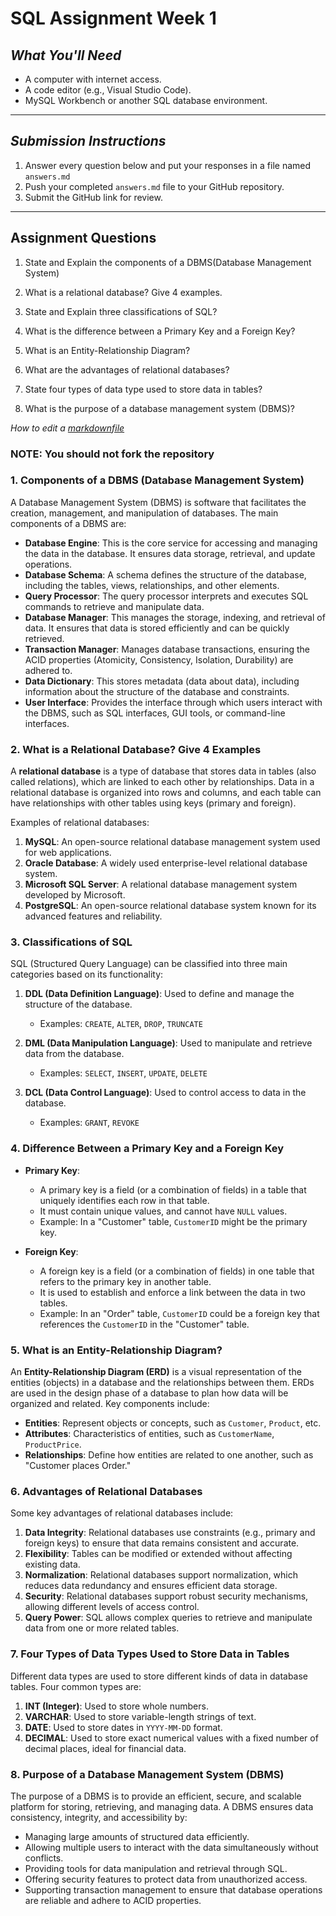 # SQL Assignment Week 1


## *What You'll Need*
- A computer with internet access.
- A code editor (e.g., Visual Studio Code).
- MySQL Workbench or another SQL database environment.

---



## *Submission Instructions*
1. Answer every question below and put your responses in a file named `answers.md`
2. Push your completed `answers.md` file to your GitHub repository.
3. Submit the GitHub link for review.

---

## **Assignment Questions**

1. State and Explain the components of a DBMS(Database Management System)

2. What is a relational database? Give 4 examples.

3. State and Explain three classifications of SQL?

4. What is the difference between a Primary Key and a Foreign Key?

5. What is an Entity-Relationship Diagram?

6. What are the advantages of relational databases?

7. State four types of data type used to store data in tables?
   
8. What is the purpose of a database management system (DBMS)?  

*How to edit a [markdownfile](https://www.markdownguide.org/basic-syntax/#headings)*

###  NOTE: You should not fork the repository
### 1. Components of a DBMS (Database Management System)
A Database Management System (DBMS) is software that facilitates the creation, management, and manipulation of databases. The main components of a DBMS are:

- **Database Engine**: This is the core service for accessing and managing the data in the database. It ensures data storage, retrieval, and update operations.
- **Database Schema**: A schema defines the structure of the database, including the tables, views, relationships, and other elements.
- **Query Processor**: The query processor interprets and executes SQL commands to retrieve and manipulate data.
- **Database Manager**: This manages the storage, indexing, and retrieval of data. It ensures that data is stored efficiently and can be quickly retrieved.
- **Transaction Manager**: Manages database transactions, ensuring the ACID properties (Atomicity, Consistency, Isolation, Durability) are adhered to.
- **Data Dictionary**: This stores metadata (data about data), including information about the structure of the database and constraints.
- **User Interface**: Provides the interface through which users interact with the DBMS, such as SQL interfaces, GUI tools, or command-line interfaces.

### 2. What is a Relational Database? Give 4 Examples
A **relational database** is a type of database that stores data in tables (also called relations), which are linked to each other by relationships. Data in a relational database is organized into rows and columns, and each table can have relationships with other tables using keys (primary and foreign).

Examples of relational databases:
1. **MySQL**: An open-source relational database management system used for web applications.
2. **Oracle Database**: A widely used enterprise-level relational database system.
3. **Microsoft SQL Server**: A relational database management system developed by Microsoft.
4. **PostgreSQL**: An open-source relational database system known for its advanced features and reliability.

### 3. Classifications of SQL
SQL (Structured Query Language) can be classified into three main categories based on its functionality:

1. **DDL (Data Definition Language)**: Used to define and manage the structure of the database.
   - Examples: `CREATE`, `ALTER`, `DROP`, `TRUNCATE`
   
2. **DML (Data Manipulation Language)**: Used to manipulate and retrieve data from the database.
   - Examples: `SELECT`, `INSERT`, `UPDATE`, `DELETE`

3. **DCL (Data Control Language)**: Used to control access to data in the database.
   - Examples: `GRANT`, `REVOKE`

### 4. Difference Between a Primary Key and a Foreign Key

- **Primary Key**:
  - A primary key is a field (or a combination of fields) in a table that uniquely identifies each row in that table. 
  - It must contain unique values, and cannot have `NULL` values.
  - Example: In a "Customer" table, `CustomerID` might be the primary key.

- **Foreign Key**:
  - A foreign key is a field (or a combination of fields) in one table that refers to the primary key in another table.
  - It is used to establish and enforce a link between the data in two tables.
  - Example: In an "Order" table, `CustomerID` could be a foreign key that references the `CustomerID` in the "Customer" table.

### 5. What is an Entity-Relationship Diagram?
An **Entity-Relationship Diagram (ERD)** is a visual representation of the entities (objects) in a database and the relationships between them. ERDs are used in the design phase of a database to plan how data will be organized and related. Key components include:
- **Entities**: Represent objects or concepts, such as `Customer`, `Product`, etc.
- **Attributes**: Characteristics of entities, such as `CustomerName`, `ProductPrice`.
- **Relationships**: Define how entities are related to one another, such as "Customer places Order."

### 6. Advantages of Relational Databases
Some key advantages of relational databases include:
1. **Data Integrity**: Relational databases use constraints (e.g., primary and foreign keys) to ensure that data remains consistent and accurate.
2. **Flexibility**: Tables can be modified or extended without affecting existing data.
3. **Normalization**: Relational databases support normalization, which reduces data redundancy and ensures efficient data storage.
4. **Security**: Relational databases support robust security mechanisms, allowing different levels of access control.
5. **Query Power**: SQL allows complex queries to retrieve and manipulate data from one or more related tables.

### 7. Four Types of Data Types Used to Store Data in Tables
Different data types are used to store different kinds of data in database tables. Four common types are:
1. **INT (Integer)**: Used to store whole numbers.
2. **VARCHAR**: Used to store variable-length strings of text.
3. **DATE**: Used to store dates in `YYYY-MM-DD` format.
4. **DECIMAL**: Used to store exact numerical values with a fixed number of decimal places, ideal for financial data.

### 8. Purpose of a Database Management System (DBMS)
The purpose of a DBMS is to provide an efficient, secure, and scalable platform for storing, retrieving, and managing data. A DBMS ensures data consistency, integrity, and accessibility by:
- Managing large amounts of structured data efficiently.
- Allowing multiple users to interact with the data simultaneously without conflicts.
- Providing tools for data manipulation and retrieval through SQL.
- Offering security features to protect data from unauthorized access.
- Supporting transaction management to ensure that database operations are reliable and adhere to ACID properties.
